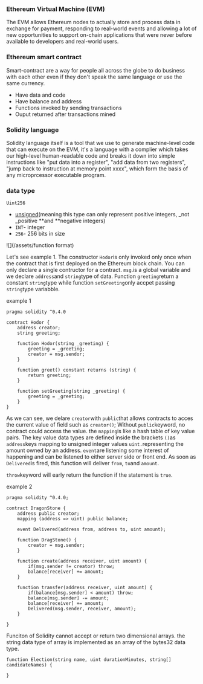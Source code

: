 ### Ethereum Virtual Machine \(EVM\)

The EVM allows Ethereum nodes to actually store and process data in exchange for payment, responding to real-world events and allowing a lot of new opportunities to support on-chain applications that were never before available to developers and real-world users.

### Ethereum smart contract

Smart-contract are a way for people all across the globe to do business with each other even if they don't speak the same language or use the same currency.

* Have data and code
* Have balance and address
* Functions invoked by sending transactions
* Ouput returned after transactions mined

### Solidity language

Solidity language itself is a tool that we use to generate machine-level code that can execute on the EVM, it's a language with a complier which takes our high-level human-readable code and breaks it down into simple instructions like "put data into a register", "add data from two registers", "jump back to instruction at memory point xxxx", which form the basis of any microprcessor executable program.

### data type

`Uint256`

* [unsigned](https://en.wikipedia.org/wiki/Signedness)\(meaning this type can only represent positive integers, \_not \_positive **and **negative integers\)
* `INT`- integer
* `256`- 256 bits in size

![](/assets/function format)

Let's see example 1. The constructor `Hodor`is only invoked only once when the contract that is first deployed on the Ethereum block chain. You can only declare a single contructor for a contract. `msg`.is a global variable and we declare `address`and `string`type of data. Function `greeting`return a constant `string`type while function `setGreeting`only accpet passing `string`type variabble.

example 1

```
pragma solidity ^0.4.0

contract Hodor {
    address creator;
    string greeting;

    function Hodor(string _greeting) {
        greeting = _greeting;
        creator = msg.sendor;
    }

    function greet() constant returns (string) {
        return greeting;
    }

    function setGreeting(string _greeting) {
        greeting = _greeting;
    }
}
```

As we can see, we delare `creator`with `public`that allows contracts to acces the current value of field such as `creator()`; Without `public`keyword, no contract could access the value. the `mapping`is like a hash table of key value pairs. The key value data types are defined inside the brackets `()`as `address`keys mapping  to unsigned integer values `uint.`representing the amount owned by an address. `event`are listening some interest of happening and can be listened to either server side or front end. As soon as `Delivered`is fired, this function will deliver `from`, `to`and `amount`.

`throw`keyword will early return the function if the statement is `true`.

example 2

```
pragma solidity ^0.4.0;

contract DragonStone {
    address public creator;
    mapping (address => uint) public balance;

    event Delivered(address from, address to, uint amount);

    function DragStone() {
        creator = msg.sender;
    }

    function create(address receiver, uint amount) {
        if(msg.sender != creator) throw;
        balance[receiver] += amount;
    }

    function transfer(address receiver, uint amount) {
        if(balance[msg.sender] < amount) throw;
        balance[msg.sender] -= amount;
        balance[receiver] += amount;
        Delivered(msg.sender, receiver, amount);
    }

}
```

Funciton of Solidity cannot accept or return two dimensional arrays. the string data type of array is implemented as an array of the bytes32 data type.

```
function Election(string name, uint durationMinutes, string[] candidateNames) {

}
```



